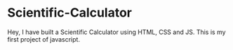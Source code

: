 # Scientific-Calculator

Hey, I have built a Scientific Calculator using HTML, CSS and JS. This is my first project of javascript.
